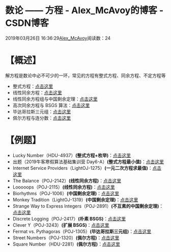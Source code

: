 # 数论 —— 方程 - Alex_McAvoy的博客 - CSDN博客





2019年03月26日 16:36:29[Alex_McAvoy](https://me.csdn.net/u011815404)阅读数：24








# 【概述】

解方程是数论中必不可少的一环，常见的方程有整式方程、同余方程、不定方程等
- 整式方程：[点击这里](https://blog.csdn.net/u011815404/article/details/86552634)
- 线性同余方程：[点击这里](https://blog.csdn.net/u011815404/article/details/81302830)
- 线性同余方程组与中国剩余定理：[点击这里](https://blog.csdn.net/u011815404/article/details/81316945)
- 高次同余方程与 BSGS 算法：[点击这里](https://blog.csdn.net/u011815404/article/details/88696462)
- 毕达哥拉斯三元组：[点击这里](https://blog.csdn.net/u011815404/article/details/88697810)
- 佩尔方程与连分数：[点击这里](https://blog.csdn.net/u011815404/article/details/88717125)

# 【例题】
- Lucky Number（HDU-4937）**(整式方程+枚举)**：[点击这里](https://blog.csdn.net/u011815404/article/details/86552122)
- 出题（2019牛客寒假算法基础集训营 Day6-A）**(整式方程最小值)**：[点击这里](https://blog.csdn.net/u011815404/article/details/88381955)
- Internet Service Providers（LightOJ-1275）**(一元二次方程求最值)**：[点击这里](https://blog.csdn.net/u011815404/article/details/87182768)
- The Balance（POJ-2142）**(线性同余方程)**：[点击这里](https://blog.csdn.net/u011815404/article/details/81564026)
- Looooops（POJ-2115）**(线性同余方程)**：[点击这里](https://blog.csdn.net/u011815404/article/details/81557357)
- Biorhythms（POJ-1006）**(中国剩余定理)**：[点击这里](https://blog.csdn.net/u011815404/article/details/81319308)
- Monkey Tradition（LightOJ-1319）**(中国剩余定理)**：[点击这里](https://blog.csdn.net/u011815404/article/details/88762017)
- Strange Way to Express Integers（POJ-2891）**(不互素的中国剩余定理)**：[点击这里](https://blog.csdn.net/u011815404/article/details/81536471)
- Discrete Logging（POJ-2417）**(朴素 BSGS)**：[点击这里](https://blog.csdn.net/u011815404/article/details/88714089)
- Clever Y（POJ-3243）**(扩展 BSGS)**：[点击这里](https://blog.csdn.net/u011815404/article/details/88716193)
- Fermat vs. Pythagoras（POJ-1305）**(毕达哥拉斯三元组)**：[点击这里](https://blog.csdn.net/u011815404/article/details/88698159)
- Street Numbers（POJ-1320）**(佩尔方程)**：[点击这里](https://blog.csdn.net/u011815404/article/details/88723187)
- Square Number（HDU-2281）**(佩尔方程)**：[点击这里](https://blog.csdn.net/u011815404/article/details/88723480)



